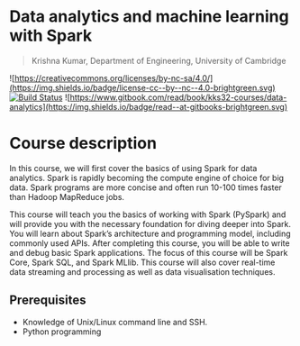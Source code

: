 Data analytics and machine learning with Spark
==============================================
> Krishna Kumar, Department of Engineering, University of Cambridge

![https://creativecommons.org/licenses/by-nc-sa/4.0/](https://img.shields.io/badge/license-cc--by--nc--4.0-brightgreen.svg)
[![Build Status](https://travis-ci.org/kks32-courses/data-analytics.svg?branch=master)](https://travis-ci.org/kks32-courses/data-analytics)
![https://www.gitbook.com/read/book/kks32-courses/data-analytics](https://img.shields.io/badge/read--at-gitbooks-brightgreen.svg)

# Course description
In this course, we will first cover the basics of using Spark for data
analytics. Spark is rapidly becoming the compute engine of choice for big data.
Spark programs are more concise and often run 10-100 times faster than Hadoop
MapReduce jobs.

This course will teach you the basics of working with Spark (PySpark) and will
provide you with the necessary foundation for diving deeper into Spark. You will
learn about Spark’s architecture and programming model, including commonly used
APIs. After completing this course, you will be able to write and debug basic
Spark applications. The focus of this course will be Spark Core, Spark SQL, and
Spark MLlib. This course will also cover real-time data streaming and
processing as well as data visualisation techniques.

## Prerequisites
* Knowledge of Unix/Linux command line and SSH.
* Python programming
